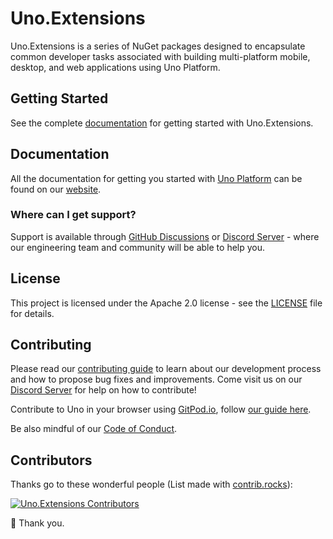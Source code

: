 ﻿# Uno.Extensions

Uno.Extensions is a series of NuGet packages designed to encapsulate common developer tasks associated with building multi-platform mobile, desktop, and web applications using Uno Platform.

## Getting Started

See the complete [documentation](xref:Uno.Extensions.Overview) for getting started with Uno.Extensions.

## Documentation

All the documentation for getting you started with [Uno Platform](https://platform.uno/) can be found on our [website](xref:Uno.Extensions.Overview).

### Where can I get support?

Support is available through [GitHub Discussions](https://github.com/unoplatform/uno/discussions) or [Discord Server](https://platform.uno/discord) - where our engineering team and community will be able to help you.

## License

This project is licensed under the Apache 2.0 license - see the [LICENSE](LICENSE) file for details.

## Contributing

Please read our [contributing guide](https://github.com/unoplatform/uno/blob/master/CONTRIBUTING.md) to learn about our development process and how to propose bug fixes and improvements.
Come visit us on our [Discord Server](https://platform.uno/discord) for help on how to contribute!

Contribute to Uno in your browser using [GitPod.io](https://gitpod.io), follow [our guide here](https://platform.uno/docs/articles/features/working-with-gitpod.html).

Be also mindful of our [Code of Conduct](CODE_OF_CONDUCT.md).

## Contributors

Thanks go to these wonderful people (List made with [contrib.rocks](https://contrib.rocks)):

[![Uno.Extensions Contributors](https://contrib.rocks/image?repo=unoplatform/uno.extensions)](https://github.com/unoplatform/uno.extensions/graphs/contributors)

💖 Thank you.
